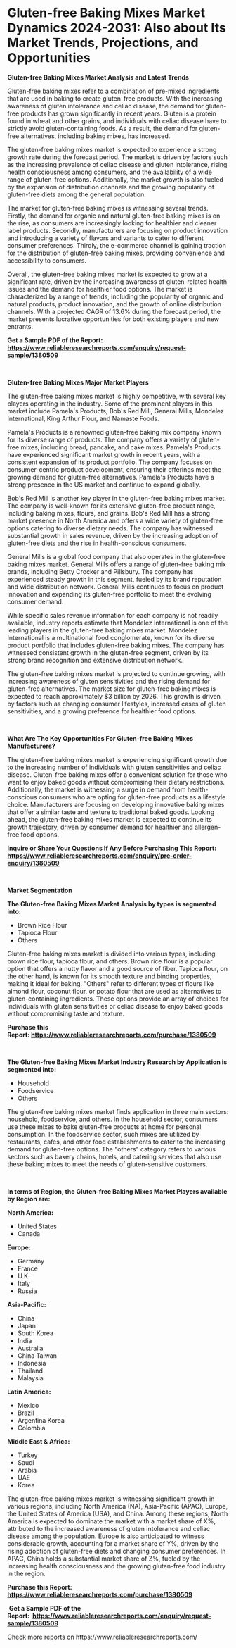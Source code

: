 <p><h1>Gluten-free Baking Mixes Market Dynamics 2024-2031: Also about Its Market Trends, Projections, and Opportunities</h1></p><p><strong>Gluten-free Baking Mixes Market Analysis and Latest Trends</strong></p>
<p><p>Gluten-free baking mixes refer to a combination of pre-mixed ingredients that are used in baking to create gluten-free products. With the increasing awareness of gluten intolerance and celiac disease, the demand for gluten-free products has grown significantly in recent years. Gluten is a protein found in wheat and other grains, and individuals with celiac disease have to strictly avoid gluten-containing foods. As a result, the demand for gluten-free alternatives, including baking mixes, has increased.</p><p>The gluten-free baking mixes market is expected to experience a strong growth rate during the forecast period. The market is driven by factors such as the increasing prevalence of celiac disease and gluten intolerance, rising health consciousness among consumers, and the availability of a wide range of gluten-free options. Additionally, the market growth is also fueled by the expansion of distribution channels and the growing popularity of gluten-free diets among the general population.</p><p>The market for gluten-free baking mixes is witnessing several trends. Firstly, the demand for organic and natural gluten-free baking mixes is on the rise, as consumers are increasingly looking for healthier and cleaner label products. Secondly, manufacturers are focusing on product innovation and introducing a variety of flavors and variants to cater to different consumer preferences. Thirdly, the e-commerce channel is gaining traction for the distribution of gluten-free baking mixes, providing convenience and accessibility to consumers.</p><p>Overall, the gluten-free baking mixes market is expected to grow at a significant rate, driven by the increasing awareness of gluten-related health issues and the demand for healthier food options. The market is characterized by a range of trends, including the popularity of organic and natural products, product innovation, and the growth of online distribution channels. With a projected CAGR of 13.6% during the forecast period, the market presents lucrative opportunities for both existing players and new entrants.</p></p>
<p><strong>Get a Sample PDF of the Report:&nbsp; <a href="https://www.reliableresearchreports.com/enquiry/request-sample/1380509">https://www.reliableresearchreports.com/enquiry/request-sample/1380509</a></strong></p>
<p>&nbsp;</p>
<p><strong>Gluten-free Baking Mixes Major Market Players</strong></p>
<p><p>The gluten-free baking mixes market is highly competitive, with several key players operating in the industry. Some of the prominent players in this market include Pamela's Products, Bob's Red Mill, General Mills, Mondelez International, King Arthur Flour, and Namaste Foods.</p><p>Pamela's Products is a renowned gluten-free baking mix company known for its diverse range of products. The company offers a variety of gluten-free mixes, including bread, pancake, and cake mixes. Pamela's Products have experienced significant market growth in recent years, with a consistent expansion of its product portfolio. The company focuses on consumer-centric product development, ensuring their offerings meet the growing demand for gluten-free alternatives. Pamela's Products have a strong presence in the US market and continue to expand globally.</p><p>Bob's Red Mill is another key player in the gluten-free baking mixes market. The company is well-known for its extensive gluten-free product range, including baking mixes, flours, and grains. Bob's Red Mill has a strong market presence in North America and offers a wide variety of gluten-free options catering to diverse dietary needs. The company has witnessed substantial growth in sales revenue, driven by the increasing adoption of gluten-free diets and the rise in health-conscious consumers.</p><p>General Mills is a global food company that also operates in the gluten-free baking mixes market. General Mills offers a range of gluten-free baking mix brands, including Betty Crocker and Pillsbury. The company has experienced steady growth in this segment, fueled by its brand reputation and wide distribution network. General Mills continues to focus on product innovation and expanding its gluten-free portfolio to meet the evolving consumer demand.</p><p>While specific sales revenue information for each company is not readily available, industry reports estimate that Mondelez International is one of the leading players in the gluten-free baking mixes market. Mondelez International is a multinational food conglomerate, known for its diverse product portfolio that includes gluten-free baking mixes. The company has witnessed consistent growth in the gluten-free segment, driven by its strong brand recognition and extensive distribution network.</p><p>The gluten-free baking mixes market is projected to continue growing, with increasing awareness of gluten sensitivities and the rising demand for gluten-free alternatives. The market size for gluten-free baking mixes is expected to reach approximately $3 billion by 2026. This growth is driven by factors such as changing consumer lifestyles, increased cases of gluten sensitivities, and a growing preference for healthier food options.</p></p>
<p>&nbsp;</p>
<p><strong>What Are The Key Opportunities For Gluten-free Baking Mixes Manufacturers?</strong></p>
<p><p>The gluten-free baking mixes market is experiencing significant growth due to the increasing number of individuals with gluten sensitivities and celiac disease. Gluten-free baking mixes offer a convenient solution for those who want to enjoy baked goods without compromising their dietary restrictions. Additionally, the market is witnessing a surge in demand from health-conscious consumers who are opting for gluten-free products as a lifestyle choice. Manufacturers are focusing on developing innovative baking mixes that offer a similar taste and texture to traditional baked goods. Looking ahead, the gluten-free baking mixes market is expected to continue its growth trajectory, driven by consumer demand for healthier and allergen-free food options.</p></p>
<p><strong>Inquire or Share Your Questions If Any Before Purchasing This Report: <a href="https://www.reliableresearchreports.com/enquiry/pre-order-enquiry/1380509">https://www.reliableresearchreports.com/enquiry/pre-order-enquiry/1380509</a></strong></p>
<p>&nbsp;</p>
<p><strong>Market Segmentation</strong></p>
<p><strong>The Gluten-free Baking Mixes Market Analysis by types is segmented into:</strong></p>
<p><ul><li>Brown Rice Flour</li><li>Tapioca Flour</li><li>Others</li></ul></p>
<p><p>Gluten-free baking mixes market is divided into various types, including brown rice flour, tapioca flour, and others. Brown rice flour is a popular option that offers a nutty flavor and a good source of fiber. Tapioca flour, on the other hand, is known for its smooth texture and binding properties, making it ideal for baking. "Others" refer to different types of flours like almond flour, coconut flour, or potato flour that are used as alternatives to gluten-containing ingredients. These options provide an array of choices for individuals with gluten sensitivities or celiac disease to enjoy baked goods without compromising taste and texture.</p></p>
<p><strong>Purchase this Report:&nbsp;<a href="https://www.reliableresearchreports.com/purchase/1380509">https://www.reliableresearchreports.com/purchase/1380509</a></strong></p>
<p>&nbsp;</p>
<p><strong>The Gluten-free Baking Mixes Market Industry Research by Application is segmented into:</strong></p>
<p><ul><li>Household</li><li>Foodservice</li><li>Others</li></ul></p>
<p><p>The gluten-free baking mixes market finds application in three main sectors: household, foodservice, and others. In the household sector, consumers use these mixes to bake gluten-free products at home for personal consumption. In the foodservice sector, such mixes are utilized by restaurants, cafes, and other food establishments to cater to the increasing demand for gluten-free options. The "others" category refers to various sectors such as bakery chains, hotels, and catering services that also use these baking mixes to meet the needs of gluten-sensitive customers.</p></p>
<p>&nbsp;</p>
<p><strong>In terms of Region, the Gluten-free Baking Mixes Market Players available by Region are:</strong></p>
<p>
    <p> <strong> North America: </strong>
        <ul>
            <li>United States</li>
            <li>Canada</li>
        </ul>
        </p> 
    <p> <strong> Europe: </strong>
        <ul>
            <li>Germany</li>
            <li>France</li>
            <li>U.K.</li>
            <li>Italy</li>
            <li>Russia</li>
        </ul>
        </p> 
    <p> <strong> Asia-Pacific: </strong>
        <ul>
            <li>China</li>
            <li>Japan</li>
            <li>South Korea</li>
            <li>India</li>
            <li>Australia</li>
            <li>China Taiwan</li>
            <li>Indonesia</li>
            <li>Thailand</li>
            <li>Malaysia</li>
        </ul>
        </p> 
    <p> <strong> Latin America: </strong>
        <ul>
            <li>Mexico</li>
            <li>Brazil</li>
            <li>Argentina Korea</li>
            <li>Colombia</li>
        </ul>
        </p> 
    <p> <strong> Middle East & Africa: </strong>
        <ul>
            <li>Turkey</li>
            <li>Saudi</li>
            <li>Arabia</li>
            <li>UAE</li>
            <li>Korea</li>
        </ul>
    </p>
    </p>
<p><p>The gluten-free baking mixes market is witnessing significant growth in various regions, including North America (NA), Asia-Pacific (APAC), Europe, the United States of America (USA), and China. Among these regions, North America is expected to dominate the market with a market share of X%, attributed to the increased awareness of gluten intolerance and celiac disease among the population. Europe is also anticipated to witness considerable growth, accounting for a market share of Y%, driven by the rising adoption of gluten-free diets and changing consumer preferences. In APAC, China holds a substantial market share of Z%, fueled by the increasing health consciousness and the growing gluten-free food industry in the region.</p></p>
<p><strong>Purchase this Report: <a href="https://www.reliableresearchreports.com/purchase/1380509">https://www.reliableresearchreports.com/purchase/1380509</a></strong></p>
<p>&nbsp;<strong>Get a Sample PDF of the Report:&nbsp;&nbsp;<a href="https://www.reliableresearchreports.com/enquiry/request-sample/1380509">https://www.reliableresearchreports.com/enquiry/request-sample/1380509</a></strong></p>
<p><strong></strong></p>
<p>Check more reports on https://www.reliableresearchreports.com/</p>